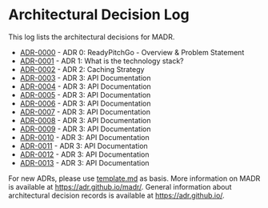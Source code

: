 # Architectural Decision Log

This log lists the architectural decisions for MADR.

<!-- adrlog -- Regenerate the content by using "adr-log -i". You can install it via "npm install -g adr-log" -->

- [ADR-0000](0000-readypitchgo-overview-and-problem-statement.md) - ADR 0: ReadyPitchGo - Overview & Problem Statement
- [ADR-0001](0001-what-is-the-technology-stack.md) - ADR 1: What is the technology stack?
- [ADR-0002](0002-caching-strategy.md) - ADR 2: Caching Strategy
- [ADR-0003](0003-api-documentation.md) - ADR 3: API Documentation
- [ADR-0004](0004-expection-and-logging.md) - ADR 3: API Documentation
- [ADR-0005](0005-validation.md) - ADR 3: API Documentation
- [ADR-0006](0006-authentication-and-authorization.md) - ADR 3: API Documentation
- [ADR-0007](0007-security-and-encryption.md) - ADR 3: API Documentation
- [ADR-0008](0008-reporting.md) - ADR 3: API Documentation
- [ADR-0009](0009-scheduled-tasks.md) - ADR 3: API Documentation
- [ADR-0010](0010-load-and-performance-testing.md) - ADR 3: API Documentation
- [ADR-0011](0011-unit-and-integration-testing.md) - ADR 3: API Documentation
- [ADR-0012](0012-branching-strategy.md) - ADR 3: API Documentation
- [ADR-0013](0013-Deployments.md) - ADR 3: API Documentation

<!-- adrlogstop -->

For new ADRs, please use [template.md](template.md) as basis.
More information on MADR is available at <https://adr.github.io/madr/>.
General information about architectural decision records is available at <https://adr.github.io/>.
